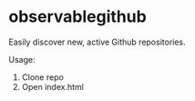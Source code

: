 # observablegithub
Easily discover new, active Github repositories.


Usage:

1. Clone repo
2. Open index.html
